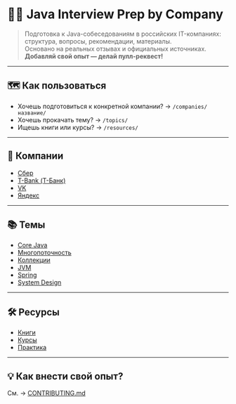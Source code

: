 # 🧑‍💻 Java Interview Prep by Company

> Подготовка к Java-собеседованиям в российских IT-компаниях: структура, вопросы, рекомендации, материалы.  
> Основано на реальных отзывах и официальных источниках.  
> **Добавляй свой опыт — делай пулл-реквест!**

---

## 🗺️ Как пользоваться

- Хочешь подготовиться к конкретной компании? → `/companies/название/`
- Хочешь прокачать тему? → `/topics/`
- Ищешь книги или курсы? → `/resources/`

---

## 🏦 Компании

- [Сбер](./companies/sber/)
- [T-Bank (Т-Банк)](./companies/tbank/)
- [VK](./companies/vk/)
- [Яндекс](./companies/yandex/)

---

## 📚 Темы

- [Core Java](./topics/core-java.md)
- [Многопоточность](./topics/multithreading.md)
- [Коллекции](./topics/collections.md)
- [JVM](./topics/jvm.md)
- [Spring](./topics/spring.md)
- [System Design](./topics/system-design.md)

---

## 🛠 Ресурсы

- [Книги](./resources/books.md)
- [Курсы](./resources/courses.md)
- [Практика](./resources/practice.md)

---

## 💡 Как внести свой опыт?

См. → [CONTRIBUTING.md](./CONTRIBUTING.md)
